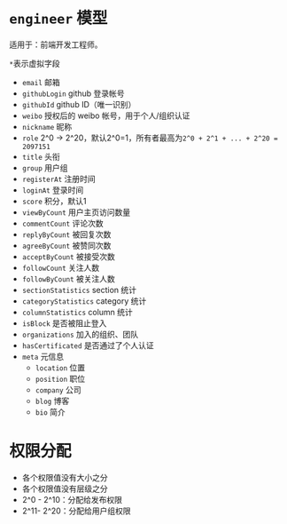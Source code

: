 # `engineer` 模型

适用于：前端开发工程师。

`*`表示虚拟字段

- `email` 邮箱
- `githubLogin` github 登录帐号
- `githubId` github ID（唯一识别）
- `weibo` 授权后的 weibo 帐号，用于个人/组织认证
- `nickname` 昵称
- `role` 2^0 -> 2^20，默认2^0=1，所有者最高为`2^0 + 2^1 + ... + 2^20 = 2097151`
- `title` 头衔
- `group` 用户组
- `registerAt` 注册时间
- `loginAt` 登录时间
- `score` 积分，默认1
- `viewByCount` 用户主页访问数量
- `commentCount` 评论次数
- `replyByCount` 被回复次数
- `agreeByCount` 被赞同次数
- `acceptByCount` 被接受次数
- `followCount` 关注人数
- `followByCount` 被关注人数
- `sectionStatistics` section 统计
- `categoryStatistics` category 统计
- `columnStatistics` column 统计
- `isBlock` 是否被阻止登入
- `organizations` 加入的组织、团队
- `hasCertificated` 是否通过了个人认证
- `meta` 元信息
	- `location` 位置
	- `position` 职位
	- `company` 公司
	- `blog` 博客
	- `bio` 简介


# 权限分配
- 各个权限值没有大小之分
- 各个权限值没有层级之分
- 2^0 - 2^10：分配给发布权限
- 2^11- 2^20：分配给用户组权限